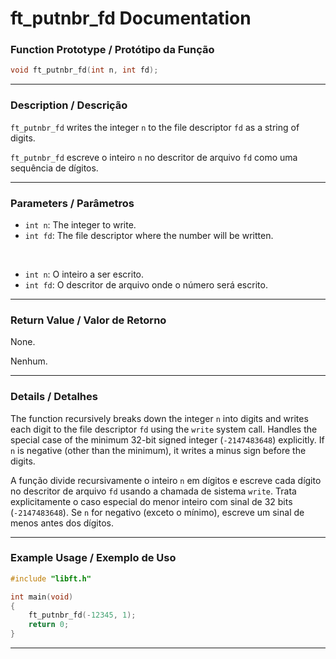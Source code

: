 # ft\_putnbr\_fd Documentation

### Function Prototype / Protótipo da Função

```c
void ft_putnbr_fd(int n, int fd);
```

---

### Description / Descrição

`ft_putnbr_fd` writes the integer `n` to the file descriptor `fd` as a string of digits.

`ft_putnbr_fd` escreve o inteiro `n` no descritor de arquivo `fd` como uma sequência de dígitos.

---

### Parameters / Parâmetros

* `int n`: The integer to write.
* `int fd`: The file descriptor where the number will be written.

 

* `int n`: O inteiro a ser escrito.
* `int fd`: O descritor de arquivo onde o número será escrito.

---

### Return Value / Valor de Retorno

None.

Nenhum.

---

### Details / Detalhes

The function recursively breaks down the integer `n` into digits and writes each digit to the file descriptor `fd` using the `write` system call.
Handles the special case of the minimum 32-bit signed integer (`-2147483648`) explicitly.
If `n` is negative (other than the minimum), it writes a minus sign before the digits.

A função divide recursivamente o inteiro `n` em dígitos e escreve cada dígito no descritor de arquivo `fd` usando a chamada de sistema `write`.
Trata explicitamente o caso especial do menor inteiro com sinal de 32 bits (`-2147483648`).
Se `n` for negativo (exceto o mínimo), escreve um sinal de menos antes dos dígitos.

---

### Example Usage / Exemplo de Uso

```c
#include "libft.h"

int main(void)
{
	ft_putnbr_fd(-12345, 1);
	return 0;
}
```

---
